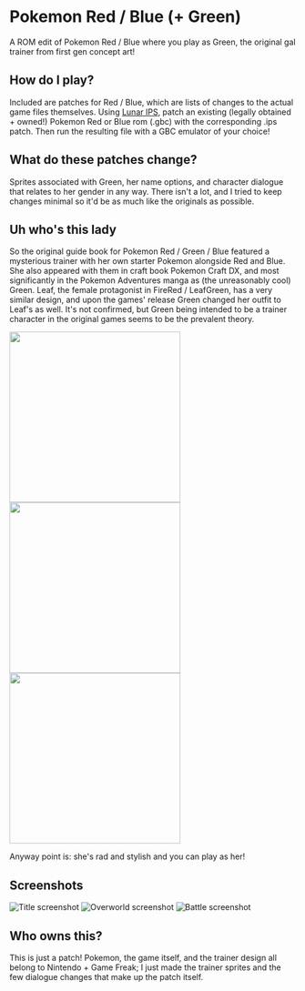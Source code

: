 # Pokemon Red / Blue (+ Green)
A ROM edit of Pokemon Red / Blue where you play as Green, the original gal trainer from first gen concept art!

## How do I play?
Included are patches for Red / Blue, which are lists of changes to the actual game files themselves. Using [Lunar IPS](http://fusoya.eludevisibility.org/lips/), patch an existing (legally obtained + owned!) Pokemon Red or Blue rom (.gbc) with the corresponding .ips patch. Then run the resulting file with a GBC emulator of your choice!

## What do these patches change?
Sprites associated with Green, her name options, and character dialogue that relates to her gender in any way. There isn't a lot, and I tried to keep changes minimal so it'd be as much like the originals as possible.

## Uh who's this lady
So the original guide book for Pokemon Red / Green / Blue featured a mysterious trainer with her own starter Pokemon alongside Red and Blue. She also appeared with them in craft book Pokemon Craft DX, and most significantly in the Pokemon Adventures manga as (the unreasonably cool) Green. Leaf, the female protagonist in FireRed / LeafGreen, has a very similar design, and upon the games' release Green changed her outfit to Leaf's as well. It's not confirmed, but Green being intended to be a trainer character in the original games seems to be the prevalent theory.

<img src="https://i.imgur.com/T2v1klE.jpg" height="300">
<img src="https://i.imgur.com/C2mA2St.png" height="300">
<img src="https://i.imgur.com/sZPgiAt.png" height="300">

Anyway point is: she's rad and stylish and you can play as her!

## Screenshots
![Title screenshot](https://i.imgur.com/iyjAGBb.png)
![Overworld screenshot](https://i.imgur.com/kqSmiX5.png)
![Battle screenshot](https://i.imgur.com/ga6yUE1.png)

## Who owns this?
This is just a patch! Pokemon, the game itself, and the trainer design all belong to Nintendo + Game Freak; I just made the trainer sprites and the few dialogue changes that make up the patch itself.